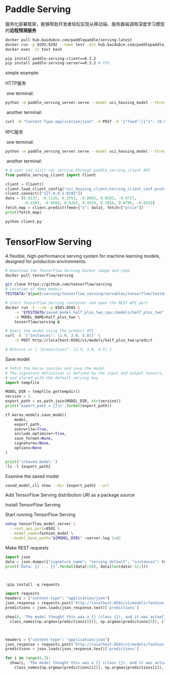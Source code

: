 # Paddle Serving

服务化部署框架，能够帮助开发者轻松实现从移动端、服务器端调用深度学习模型的**远程预测服务**

``` bash
docker pull hub.baidubce.com/paddlepaddle/serving:latest
docker run -p 9292:9292 --name test -dit hub.baidubce.com/paddlepaddle/serving:latest
docker exec -it test bash
```

``` bash
pip install paddle-serving-client==0.3.2 
pip install paddle-serving-server==0.3.2 # CPU
```

simple example:

HTTP服务

​	one terminal: 

``` bash
python -m paddle_serving_server.serve --model uci_housing_model --thread 10 --port 9292 --name uci
```

​	another terminal:

``` bash
curl -H "Content-Type:application/json" -X POST -d '{"feed":[{"x": [0.0137, -0.1136, 0.2553, -0.0692, 0.0582, -0.0727, -0.1583, -0.0584, 0.6283, 0.4919, 0.1856, 0.0795, -0.0332]}], "fetch":["price"]}' http://127.0.0.1:9292/uci/prediction
```

RPC服务

​	one terminal:

``` bash
python -m paddle_serving_server.serve --model uci_housing_model --thread 10 --port 9292
```

​	another terminal:

``` python
# A user can visit rpc service through paddle_serving_client API
from paddle_serving_client import Client

client = Client()
client.load_client_config("uci_housing_client/serving_client_conf.prototxt")
client.connect(["127.0.0.1:9292"])
data = [0.0137, -0.1136, 0.2553, -0.0692, 0.0582, -0.0727,
        -0.1583, -0.0584, 0.6283, 0.4919, 0.1856, 0.0795, -0.0332]
fetch_map = client.predict(feed={"x": data}, fetch=["price"])
print(fetch_map)
```

``` bash
python client.py
```



# TensorFlow Serving

A flexible, high-performance serving system for machine learning models, designed for production environments.

``` bash
# Download the TensorFlow Serving Docker image and repo
docker pull tensorflow/serving

git clone https://github.com/tensorflow/serving
# Location of demo models
TESTDATA="$(pwd)/serving/tensorflow_serving/servables/tensorflow/testdata"

# Start TensorFlow Serving container and open the REST API port
docker run -t --rm -p 8501:8501 \
    -v "$TESTDATA/saved_model_half_plus_two_cpu:/models/half_plus_two" \
    -e MODEL_NAME=half_plus_two \
    tensorflow/serving &

# Query the model using the predict API
curl -d '{"instances": [1.0, 2.0, 5.0]}' \
    -X POST http://localhost:8501/v1/models/half_plus_two:predict

# Returns => { "predictions": [2.5, 3.0, 4.5] }
```



Save model

``` python
# Fetch the Keras session and save the model
# The signature definition is defined by the input and output tensors,
# and stored with the default serving key
import tempfile

MODEL_DIR = tempfile.gettempdir()
version = 1
export_path = os.path.join(MODEL_DIR, str(version))
print('export_path = {}\n'.format(export_path))

tf.keras.models.save_model(
    model,
    export_path,
    overwrite=True,
    include_optimizer=True,
    save_format=None,
    signatures=None,
    options=None
)

print('\nSaved model:')
!ls -l {export_path}
```

Examine the saved model

``` bash
saved_model_cli show --dir {export_path} --all
```

Add TensorFlow Serving distribution URI as a package source

Install TensorFlow Serving

Start running TensorFlow Serving

``` bash
nohup tensorflow_model_server \
  --rest_api_port=8501 \
  --model_name=fashion_model \
  --model_base_path="${MODEL_DIR}" >server.log 2>&1
```

Make REST requests

``` python
import json
data = json.dumps({"signature_name": "serving_default", "instances": test_images[0:3].tolist()})
print('Data: {} ... {}'.format(data[:50], data[len(data)-52:]))



!pip install -q requests

import requests
headers = {"content-type": "application/json"}
json_response = requests.post('http://localhost:8501/v1/models/fashion_model:predict', data=data, headers=headers)
predictions = json.loads(json_response.text)['predictions']

show(0, 'The model thought this was a {} (class {}), and it was actually a {} (class {})'.format(
  class_names[np.argmax(predictions[0])], np.argmax(predictions[0]), class_names[test_labels[0]], test_labels[0]))



headers = {"content-type": "application/json"}
json_response = requests.post('http://localhost:8501/v1/models/fashion_model/versions/1:predict', data=data, headers=headers)
predictions = json.loads(json_response.text)['predictions']

for i in range(0,3):
  show(i, 'The model thought this was a {} (class {}), and it was actually a {} (class {})'.format(
    class_names[np.argmax(predictions[i])], np.argmax(predictions[i]), class_names[test_labels[i]], test_labels[i]))
```

